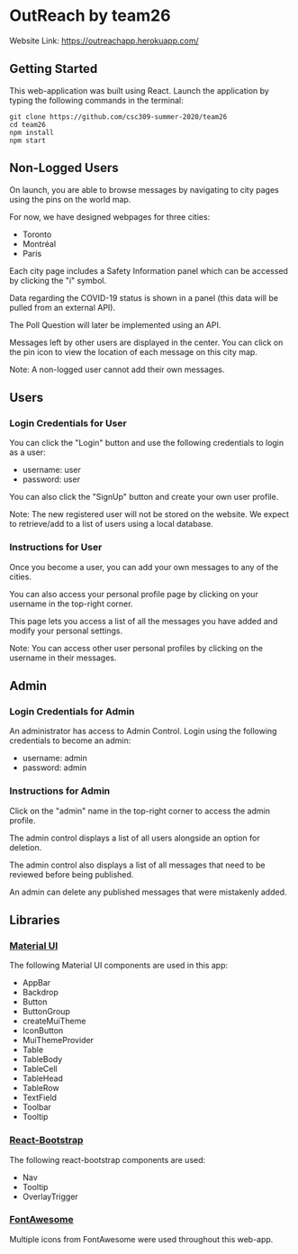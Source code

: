 # OutReach by team26

Website Link: https://outreachapp.herokuapp.com/

## Getting Started

This web-application was built using React. Launch the application by typing the following commands in the terminal:
```
git clone https://github.com/csc309-summer-2020/team26
cd team26
npm install
npm start
```
## Non-Logged Users
On launch, you are able to browse messages by navigating to city pages using the pins on the world map.  

For now, we have designed webpages for three cities:
* Toronto
* Montréal
* Paris

Each city page includes a Safety Information panel which can be accessed by clicking the "i" symbol.  

Data regarding the COVID-19 status is shown in a panel (this data will be pulled from an external API).  

The Poll Question will later be implemented using an API.  

Messages left by other users are displayed in the center. You can click on the pin icon to view the location of each message on this city map.  

Note: A non-logged user cannot add their own messages.

## Users

### Login Credentials for User

You can click the "Login" button and use the following credentials to login as a user:
* username: user
* password: user

You can also click the "SignUp" button and create your own user profile.  

Note: The new registered user will not be stored on the website. We expect to retrieve/add to a list of users using a local database.  

### Instructions for User

Once you become a user, you can add your own messages to any of the cities.  

You can also access your personal profile page by clicking on your username in the top-right corner.  

This page lets you access a list of all the messages you have added and modify your personal settings.  

Note: You can access other user personal profiles by clicking on the username in their messages.  

## Admin

### Login Credentials for Admin

An administrator has access to Admin Control. Login using the following credentials to become an admin:
* username: admin
* password: admin

### Instructions for Admin

Click on the "admin" name in the top-right corner to access the admin profile.  

The admin control displays a list of all users alongside an option for deletion.  

The admin control also displays a list of all messages that need to be reviewed before being published.  

An admin can delete any published messages that were mistakenly added.  

## Libraries

### [Material UI](https://material-ui.com/)

The following Material UI components are used in this app:
* AppBar
* Backdrop
* Button
* ButtonGroup
* createMuiTheme
* IconButton
* MuiThemeProvider
* Table
* TableBody
* TableCell
* TableHead
* TableRow
* TextField
* Toolbar
* Tooltip

### [React-Bootstrap](https://react-bootstrap.github.io/)

The following react-bootstrap components are used:
* Nav
* Tooltip
* OverlayTrigger

### [FontAwesome](https://fontawesome.com/)

Multiple icons from FontAwesome were used throughout this web-app.
